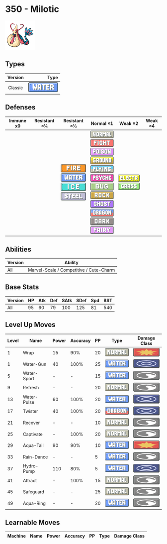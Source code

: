# 350 - Milotic

![milotic](../img/pokemon/350.png)

## Types

| Version | Type                             |
| :-----: | -------------------------------: |
| Classic | ![water](../img/types/water.png) |

## Defenses

| Immune x0 | Resistant ×¼ | Resistant ×½                                                                                                                              | Normal ×1                                                                                                                                                                                                                                                                                                                                                                                                                                                           | Weak ×2                                                                     | Weak ×4 |
| --------- | ------------ | ----------------------------------------------------------------------------------------------------------------------------------------- | ------------------------------------------------------------------------------------------------------------------------------------------------------------------------------------------------------------------------------------------------------------------------------------------------------------------------------------------------------------------------------------------------------------------------------------------------------------------- | --------------------------------------------------------------------------- | ------- |
|           |              | ![fire](../img/types/fire.png)<br/>![water](../img/types/water.png)<br/>![ice](../img/types/ice.png)<br/>![steel](../img/types/steel.png) | ![normal](../img/types/normal.png)<br/>![fighting](../img/types/fighting.png)<br/>![poison](../img/types/poison.png)<br/>![ground](../img/types/ground.png)<br/>![flying](../img/types/flying.png)<br/>![psychic](../img/types/psychic.png)<br/>![bug](../img/types/bug.png)<br/>![rock](../img/types/rock.png)<br/>![ghost](../img/types/ghost.png)<br/>![dragon](../img/types/dragon.png)<br/>![dark](../img/types/dark.png)<br/>![fairy](../img/types/fairy.png) | ![electric](../img/types/electric.png)<br/>![grass](../img/types/grass.png) |         |

## Abilities

| Version | Ability                                 |
| ------- | --------------------------------------- |
| All     | Marvel-Scale / Competitive / Cute-Charm |

## Base Stats

| Version | HP | Atk | Def | SAtk | SDef | Spd | BST |
| ------- | -- | --- | --- | ---- | ---- | --- | --- |
| All     | 95 | 60  | 79  | 100  | 125  | 81  | 540 |

## Level Up Moves

| Level | Name        | Power | Accuracy | PP | Type                               | Damage Class                           |
| ----- | ----------- | ----- | -------- | -- | ---------------------------------- | -------------------------------------- |
| 1     | Wrap        | 15    | 90%      | 20 | ![normal](../img/types/normal.png) | ![physical](../img/types/physical.png) |
| 1     | Water-Gun   | 40    | 100%     | 25 | ![water](../img/types/water.png)   | ![special](../img/types/special.png)   |
| 5     | Water-Sport | -     | -        | 15 | ![water](../img/types/water.png)   | ![status](../img/types/status.png)     |
| 9     | Refresh     | -     | -        | 20 | ![normal](../img/types/normal.png) | ![status](../img/types/status.png)     |
| 13    | Water-Pulse | 60    | 100%     | 20 | ![water](../img/types/water.png)   | ![special](../img/types/special.png)   |
| 17    | Twister     | 40    | 100%     | 20 | ![dragon](../img/types/dragon.png) | ![special](../img/types/special.png)   |
| 21    | Recover     | -     | -        | 10 | ![normal](../img/types/normal.png) | ![status](../img/types/status.png)     |
| 25    | Captivate   | -     | 100%     | 20 | ![normal](../img/types/normal.png) | ![status](../img/types/status.png)     |
| 29    | Aqua-Tail   | 90    | 90%      | 10 | ![water](../img/types/water.png)   | ![physical](../img/types/physical.png) |
| 33    | Rain-Dance  | -     | -        | 5  | ![water](../img/types/water.png)   | ![status](../img/types/status.png)     |
| 37    | Hydro-Pump  | 110   | 80%      | 5  | ![water](../img/types/water.png)   | ![special](../img/types/special.png)   |
| 41    | Attract     | -     | 100%     | 15 | ![normal](../img/types/normal.png) | ![status](../img/types/status.png)     |
| 45    | Safeguard   | -     | -        | 25 | ![normal](../img/types/normal.png) | ![status](../img/types/status.png)     |
| 49    | Aqua-Ring   | -     | -        | 20 | ![water](../img/types/water.png)   | ![status](../img/types/status.png)     |

## Learnable Moves

| Machine | Name | Power | Accuracy | PP | Type | Damage Class |
| ------- | ---- | ----- | -------- | -- | ---- | ------------ |